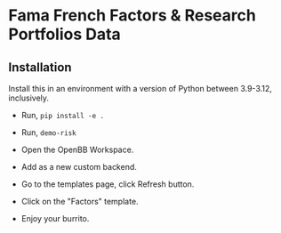 # Fama French Factors & Research Portfolios Data

## Installation

Install this in an environment with a version of Python between 3.9-3.12, inclusively.

- Run, `pip install -e .`

- Run, `demo-risk`

- Open the OpenBB Workspace.

- Add as a new custom backend.

- Go to the templates page, click Refresh button.

- Click on the "Factors" template.

- Enjoy your burrito.
